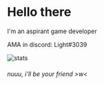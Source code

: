 # Hello there

I'm an aspirant game developer

AMA in discord: Light#3039

![stats](https://github-readme-stats.vercel.app/api?username=light3039&show_icons=true&theme=great-gatsby)


###### nuuu, i'll be your friend >w<
